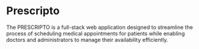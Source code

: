 # Prescripto
The PRESCRIPTO is a full-stack web application designed to streamline the process of  scheduling medical appointments for patients while enabling doctors and administrators to manage their availability efficiently.

